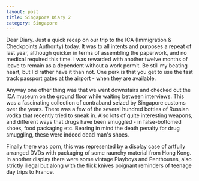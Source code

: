 ```yaml
---
layout: post
title: Singapore Diary 2
category: Singapore
---
```


Dear Diary. Just a quick recap on our trip to the ICA (Immigration & Checkpoints Authority) today. It was to all intents and purposes a repeat of last year, although quicker in terms of assembling the paperwork, and no medical required this time. I was rewarded with another twelve months of leave to remain as a dependent without a work permit. Be still my beating heart, but I'd rather have it than not. One perk is that you get to use the fast track passport gates at the airport - when they are available.

Anyway one other thing was that we went downstairs and checked out the ICA museum on the ground floor while waiting between interviews. This was a fascinating collection of contraband seized by Singapore customs over the years. There was a few of the several hundred bottles of Russian vodka that recently tried to sneak in. Also lots of quite interesting weapons, and different ways that drugs have been smuggled - in false-bottomed shoes, food packaging etc. Bearing in mind the death penalty for drug smuggling, these were indeed dead man's shoes. 

Finally there was porn, this was represented by a display case of artfully arranged DVDs with packaging of some raunchy material from Hong Kong. In another display there were some vintage Playboys and Penthouses, also strictly illegal but along with the flick knives poignant reminders of teenage day trips to France.
